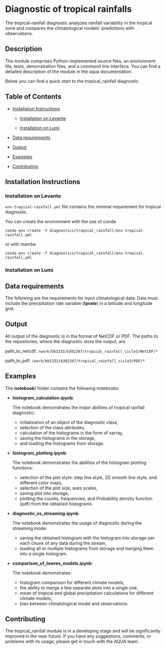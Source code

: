 # Diagnostic of tropical rainfalls

The tropical-rainfall diagnostic analyzes rainfall variability in the tropical zone and compares the climatological models' predictions with observations.  



## Description

The module comprises Python-implemented source files, an environment file, tests, demonstration files, and a command line interface. You can find a detailed description of the module in the aqua documentation. 

Below you can find a quick start to the tropical_rainfall diagnostic.

## Table of Contents

* [Installation Instructions](#installation-instructions)

  - [Installation on Levante](#installation-on-levante)

  - [Installation on Lumi](#installation-on-lumi)

* [Data requirements](#data-requirements)

* [Output](#output)

* [Examples](#examples)


* [Contributing](#contributing)

## Installation Instructions

### Installation on Levante


`env-tropical-rainfall.yml` file contains the minimal requirement for tropical diagnostic. 


You can create the environment with the use of conda

```
conda env create -f diagnostics/tropical_rainfall/env-tropical-rainfall.yml
```

or with mamba
```
conda env create -f diagnostics/tropical_rainfall/env-tropical-rainfall.yml
```

### Installation on Lumi




## Data requirements  

The following are the requirements for input climatological data:
Data must include the precipitation rate variable (**tprate**) in a latitude and longitude grid. 


## Output 

All output of the diagnostic is in the format of NetCDF or PDF. The paths to the repositories, where the diagnostic store the output, are 

path_to_netcdf: `/work/bb1153/b382267/tropical_rainfall_cicle3/NetCDF/*`


path_to_pdf:    `/work/bb1153/b382267/tropical_rainfall_cicle3/PDF/*`

## Examples

The **notebook/** folder contains the following notebooks:
 - **histogram_calculation.ipynb**: 

    The notebook demonstrates the major abilities of tropical rainfall diagnostic: 
    - initialization of an object of the diagnostic class, 
    - selection of the class attributes,  
    - calculation of the histograms in the form of xarray, 
    - saving the histograms in the storage,
    - and loading the histograms from storage.
 - **histogram_plotting.ipynb**:

    The notebook demonstrates the abilities of the histogram plotting functions:
    - selection of the plot style: step line style, 2D smooth line style, and different color maps,
    - selection of the plot size, axes scales, 
    - saving plot into storage, 
    - plotting the counts, frequencies, and Probability density function (pdf) from the obtained histograms.
 - **diagnostic_vs_streaming.ipynb**:

    The notebook demonstrates the usage of diagnostic during the streaming mode:
    - saving the obtained histogram with the histogram into storage per each chunk of any data during the stream, 
    - loading all or multiple histograms from storage and merging them into a single histogram. 

 - **comparison_of_lowres_models.ipynb**:

    The notebook demonstrates:
    - histogram comparison for different climate models,
    - the ability to merge a few separate plots into a single one, 
    - mean of tropical and global precipitation calculations for different climate models,
    - bias between climatological model and observations. 


## Contributing

The tropical_rainfall module is in a developing stage and will be significantly improved in the near future. If you have any suggestions, comments, or problems with its usage, please get in touch with the AQUA team. 



